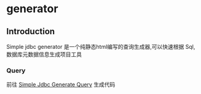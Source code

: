 # generator

## Introduction

Simple jdbc generator 是一个纯静态html编写的查询生成器,可以快速根据 Sql,数据库元数据信息生成项目工具


###  Query

前往 [Simple Jdbc Generate Query](https://simple-jdbc-processor.github.io/simple-jdbc-processor-generator/) 生成代码


